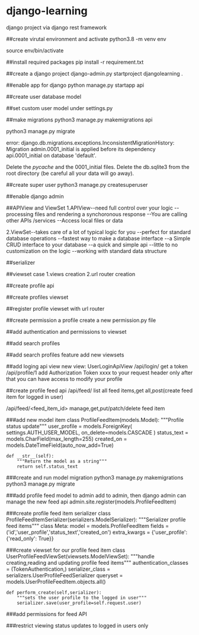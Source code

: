 # django-learning
django project via django rest framework

##create virutal environment and activate
python3.8 -m venv env

source env/bin/activate

##install required packages
pip install -r requirement.txt


##create a django project
django-admin.py startproject djangolearning .


##enable app for django
python manage.py startapp api


##create user database model


##set custom user model
under settings.py

##make migrations
python3 manage.py makemigrations api

python3 manage.py migrate

error: django.db.migrations.exceptions.InconsistentMigrationHistory: Migration admin.0001_initial is applied before its dependency api.0001_initial on database 'default'.

Delete the _pycache_ and the 0001_initial files.
Delete the db.sqlite3 from the root directory (be careful all your data will go away).

##create super user
python3 manage.py createsuperuser

##enable django admin

##APIView and ViewSet
1.APIView--need full control over your logic
         --processing files and rendering a synchoronous response
         --You are calling other APIs /services
         --Access local files or data

2.ViewSet--takes care of a lot of typical logic for you
         --perfect for standard database operations
         --fastest way to make a database interface
         --a Simple CRUD interface to your database
         --a quick and simple api
         --little to no customization on the logic
         --working with standard data structure

##serializer


##viewset case
1.views creation
2.url router creation


##create profile api

##create profiles viewset


##register profile viewset with url router



##create permission a profile
create a new permission.py file

##add authentication and permissions to viewset


##add search profiles


##add search profiles feature
add new viewsets


##add loging api view
new view: UserLoginApiView
/api/login/   get a token
/api/profile/1  add Authorization  Token xxxx to your request header 
only after that you can have access to modify your profile


##create profile feed api
/api/feed/      list all feed items,get all,post(create feed item for logged in user)

/api/feed/<feed_item_id> manage,get,put/patch/delete feed item

###add new model item
class ProfileFeedItem(models.Model):
    """Profile status update"""
    user_profile = models.ForeignKey(
        settings.AUTH_USER_MODEL,
        on_delete=models.CASCADE
    )
    status_text = models.CharField(max_length=255)
    created_on = models.DateTimeField(auto_now_add=True)
    
    def __str__(self):
        """Return the model as a string"""
        return self.status_text

###create and run model migration
python3 manage.py makemigrations
python3 manage.py  migrate

###add profile feed model to admin
add to admin, then django admin can manage the new feed api
admin.site.register(models.ProfileFeedItem)

###create profile feed item serializer
class ProfileFeedItemSerializer(serializers.ModelSerializer):
      """Serializer profile feed items"""
      class Meta:
            model = models.ProfileFeedItem
            fields = ('id','user_profile','status_text','created_on')
            extra_kwargs = {'user_profile': {'read_only': True}}

###create viewset for our profile feed item
class UserProfileFeedViewSet(viewsets.ModelViewSet):
    """handle creating,reading and updating profile feed items"""
    authentication_classes = (TokenAuthentication,)
    serializer_class = serializers.UserProfileFeedSerializer
    queryset = models.UserProfileFeedItem.objects.all()

    def perform_create(self,serializer):
        """sets the user profile to the logged in user"""
        serializer.save(user_profile=self.request.user)


###add permissions for feed API


###restrict viewing status updates to logged in users only
